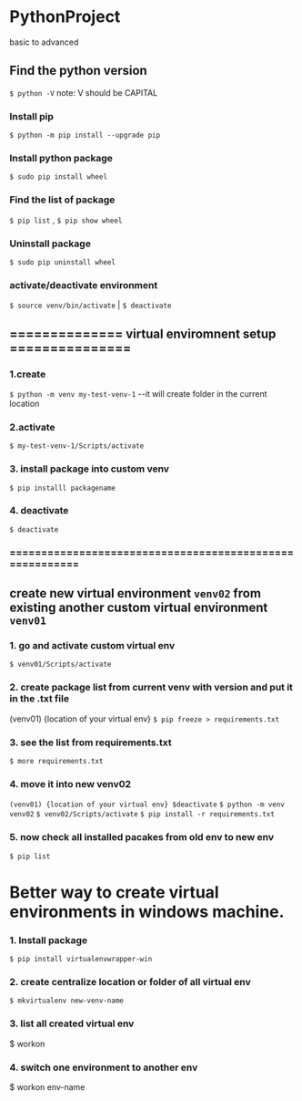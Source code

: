 # PythonProject
basic to advanced
## Find the python version
`$ python -V`  note: V should be CAPITAL

### Install pip
`$ python -m pip install --upgrade pip`

### Install python package
`$ sudo pip install wheel`

### Find the list of package
`$ pip list` , `$ pip show wheel`

### Uninstall package
`$ sudo pip uninstall wheel`

### activate/deactivate environment 
`$ source venv/bin/activate` | 
`$ deactivate`

## ============== virtual enviromnent setup ===============
### 1.create
`$ python -m venv my-test-venv-1` --it will create folder in the current location

### 2.activate
`$ my-test-venv-1/Scripts/activate`

### 3. install package into custom venv
`$ pip installl packagename`

### 4. deactivate
`$ deactivate`
### ========================================================

## create new virtual environment `venv02` from existing another custom virtual environment `venv01`
### 1. go and activate custom virtual env
`$ venv01/Scripts/activate`
### 2. create package list from current venv with version and put it in the .txt file
(venv01) {location of your virtual env} `$ pip freeze > requirements.txt`
### 3. see the list from requirements.txt
`$ more requirements.txt`
### 4. move it into new venv02
`(venv01) {location of your virtual env} $deactivate`
`$ python -m venv venv02`
`$ venv02/Scripts/activate`
`$ pip install -r requirements.txt`
### 5. now check all installed pacakes from old env to new env
`$ pip list`
# Better way to create virtual environments in windows machine.
### 1. Install package 
`$ pip install virtualenvwrapper-win`

### 2. create centralize location or folder of all virtual env
`$ mkvirtualenv new-venv-name`

### 3. list all created virtual env
$ workon
 
### 4. switch one environment to another env
$ workon env-name



